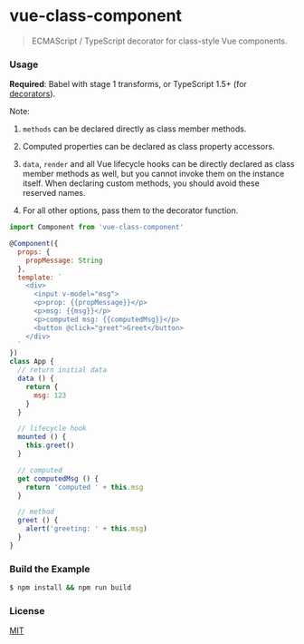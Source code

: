 # vue-class-component

> ECMAScript / TypeScript decorator for class-style Vue components.

### Usage

**Required**: Babel with stage 1 transforms, or TypeScript 1.5+ (for [decorators](https://github.com/wycats/javascript-decorators/blob/master/README.md)).

Note:

1. `methods` can be declared directly as class member methods.

2. Computed properties can be declared as class property accessors.

3. `data`, `render` and all Vue lifecycle hooks can be directly declared as class member methods as well, but you cannot invoke them on the instance itself. When declaring custom methods, you should avoid these reserved names.

4. For all other options, pass them to the decorator function.

``` js
import Component from 'vue-class-component'

@Component({
  props: {
    propMessage: String
  },
  template: `
    <div>
      <input v-model="msg">
      <p>prop: {{propMessage}}</p>
      <p>msg: {{msg}}</p>
      <p>computed msg: {{computedMsg}}</p>
      <button @click="greet">Greet</button>
    </div>
  `
})
class App {
  // return initial data
  data () {
    return {
      msg: 123
    }
  }

  // lifecycle hook
  mounted () {
    this.greet()
  }

  // computed
  get computedMsg () {
    return 'computed ' + this.msg
  }

  // method
  greet () {
    alert('greeting: ' + this.msg)
  }
}
```

### Build the Example

``` bash
$ npm install && npm run build
```

### License

[MIT](http://opensource.org/licenses/MIT)
